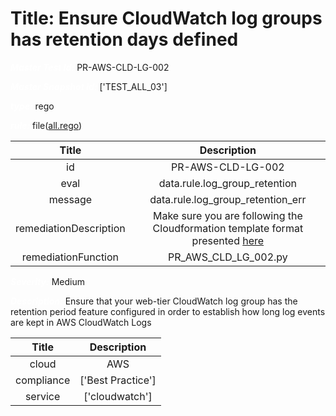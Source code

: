 



# Title: Ensure CloudWatch log groups has retention days defined


***<font color="white">Master Test Id:</font>*** PR-AWS-CLD-LG-002

***<font color="white">Master Snapshot Id:</font>*** ['TEST_ALL_03']

***<font color="white">type:</font>*** rego

***<font color="white">rule:</font>*** file([all.rego])  
  
  
  
  

|Title|Description|
| :---: | :---: |
|id|PR-AWS-CLD-LG-002|
|eval|data.rule.log_group_retention|
|message|data.rule.log_group_retention_err|
|remediationDescription|Make sure you are following the Cloudformation template format presented <a href='https://docs.aws.amazon.com/AWSCloudFormation/latest/UserGuide/aws-resource-logs-loggroup.html' target='_blank'>here</a>|
|remediationFunction|PR_AWS_CLD_LG_002.py|


***<font color="white">Severity:</font>*** Medium

***<font color="white">Description:</font>*** Ensure that your web-tier CloudWatch log group has the retention period feature configured in order to establish how long log events are kept in AWS CloudWatch Logs  
  
  

|Title|Description|
| :---: | :---: |
|cloud|AWS|
|compliance|['Best Practice']|
|service|['cloudwatch']|



[all.rego]: https://github.com/prancer-io/prancer-compliance-test/tree/master/aws/cloud/all.rego
